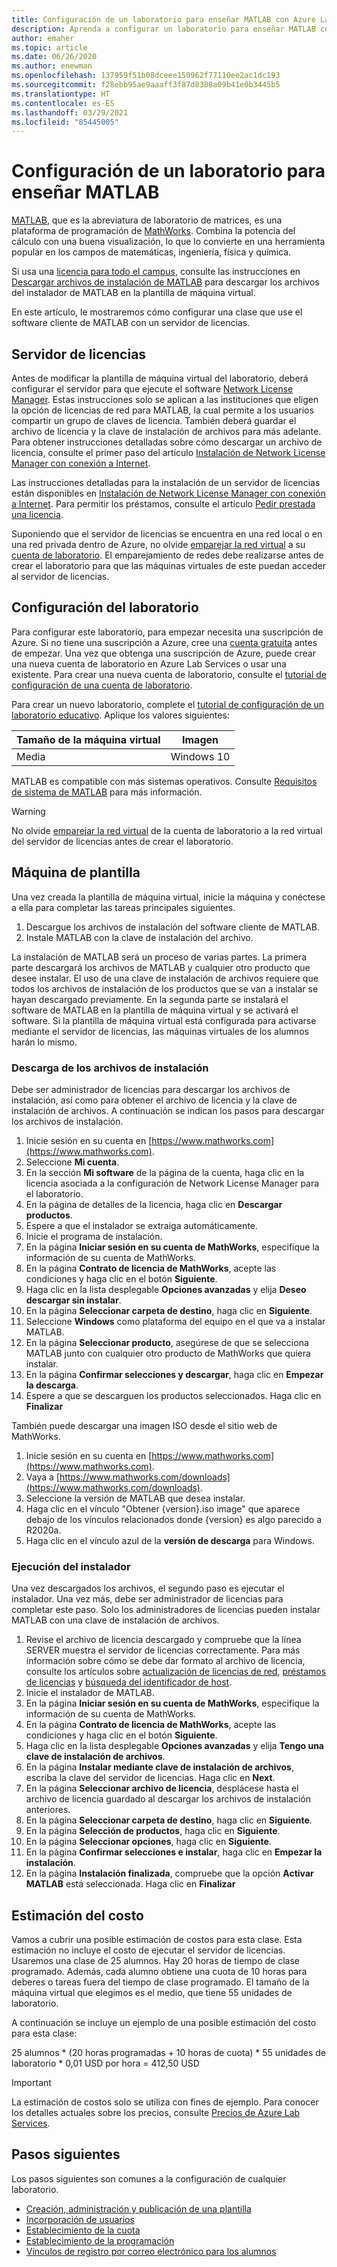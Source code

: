 ```yaml
---
title: Configuración de un laboratorio para enseñar MATLAB con Azure Lab Services | Microsoft Docs
description: Aprenda a configurar un laboratorio para enseñar MATLAB con Azure Lab Services.
author: emaher
ms.topic: article
ms.date: 06/26/2020
ms.author: enewman
ms.openlocfilehash: 137959f51b08dceee150962f77110ee2ac1dc193
ms.sourcegitcommit: f28ebb95ae9aaaff3f87d8388a09b41e0b3445b5
ms.translationtype: HT
ms.contentlocale: es-ES
ms.lasthandoff: 03/29/2021
ms.locfileid: "85445005"
---
```

# <a name="setup-a-lab-to-teach-matlab"></a>Configuración de un laboratorio para enseñar MATLAB

[MATLAB](https://www.mathworks.com/products/matlab.html), que es la abreviatura de laboratorio de matrices, es una plataforma de programación de [MathWorks](https://www.mathworks.com/).  Combina la potencia del cálculo con una buena visualización, lo que lo convierte en una herramienta popular en los campos de matemáticas, ingeniería, física y química.

Si usa una [licencia para todo el campus](https://www.mathworks.com/academia/tah-support-program/administrators.html), consulte las instrucciones en [Descargar archivos de instalación de MATLAB](https://www.mathworks.com/matlabcentral/answers/259632-how-can-i-get-matlab-installation-files-for-use-on-an-offline-machine) para descargar los archivos del instalador de MATLAB en la plantilla de máquina virtual.  

En este artículo, le mostraremos cómo configurar una clase que use el software cliente de MATLAB con un servidor de licencias.

## <a name="license-server"></a>Servidor de licencias

Antes de modificar la plantilla de máquina virtual del laboratorio, deberá configurar el servidor para que ejecute el software [Network License Manager](https://www.mathworks.com/help/install/administer-network-licenses.html).  Estas instrucciones solo se aplican a las instituciones que eligen la opción de licencias de red para MATLAB, la cual permite a los usuarios compartir un grupo de claves de licencia.  También deberá guardar el archivo de licencia y la clave de instalación de archivos para más adelante.  Para obtener instrucciones detalladas sobre cómo descargar un archivo de licencia, consulte el primer paso del artículo [Instalación de Network License Manager con conexión a Internet](https://www.mathworks.com/help/install/ug/install-network-license-manager-with-internet-connection.html).

Las instrucciones detalladas para la instalación de un servidor de licencias están disponibles en [Instalación de Network License Manager con conexión a Internet](https://www.mathworks.com/help/install/ug/install-network-license-manager-with-internet-connection.html).  Para permitir los préstamos, consulte el artículo [Pedir prestada una licencia](https://www.mathworks.com/help/install/license/borrow-licenses.html).

Suponiendo que el servidor de licencias se encuentra en una red local o en una red privada dentro de Azure, no olvide [emparejar la red virtual](how-to-connect-peer-virtual-network.md) a su [cuenta de laboratorio](tutorial-setup-lab-account.md).  El emparejamiento de redes debe realizarse antes de crear el laboratorio para que las máquinas virtuales de este puedan acceder al servidor de licencias.

## <a name="lab-configuration"></a>Configuración del laboratorio

Para configurar este laboratorio, para empezar necesita una suscripción de Azure.  Si no tiene una suscripción a Azure, cree una [cuenta gratuita](https://azure.microsoft.com/free/) antes de empezar. Una vez que obtenga una suscripción de Azure, puede crear una nueva cuenta de laboratorio en Azure Lab Services o usar una existente.  Para crear una nueva cuenta de laboratorio, consulte el [tutorial de configuración de una cuenta de laboratorio](tutorial-setup-lab-account.md).

Para crear un nuevo laboratorio, complete el [tutorial de configuración de un laboratorio educativo](tutorial-setup-classroom-lab.md).  Aplique los valores siguientes:

| Tamaño de la máquina virtual | Imagen |
| -------------------- | ----- |
| Media | Windows 10 |

MATLAB es compatible con más sistemas operativos.  Consulte [Requisitos de sistema de MATLAB](https://www.mathworks.com/support/requirements/matlab-system-requirements.html) para más información.

> [!WARNING]
> No olvide [emparejar la red virtual](https://www.mathworks.com/support/requirements/matlab-system-requirements.html) de la cuenta de laboratorio a la red virtual del servidor de licencias antes de crear el laboratorio.

## <a name="template-machine"></a>Máquina de plantilla

Una vez creada la plantilla de máquina virtual, inicie la máquina y conéctese a ella para completar las tareas principales siguientes.

1. Descargue los archivos de instalación del software cliente de MATLAB.
2. Instale MATLAB con la clave de instalación del archivo.

La instalación de MATLAB será un proceso de varias partes.  La primera parte descargará los archivos de MATLAB y cualquier otro producto que desee instalar.  El uso de una clave de instalación de archivos requiere que todos los archivos de instalación de los productos que se van a instalar se hayan descargado previamente.  En la segunda parte se instalará el software de MATLAB en la plantilla de máquina virtual y se activará el software.  Si la plantilla de máquina virtual está configurada para activarse mediante el servidor de licencias, las máquinas virtuales de los alumnos harán lo mismo.

### <a name="download-installation-files"></a>Descarga de los archivos de instalación

Debe ser administrador de licencias para descargar los archivos de instalación, así como para obtener el archivo de licencia y la clave de instalación de archivos.  A continuación se indican los pasos para descargar los archivos de instalación.

1. Inicie sesión en su cuenta en [https://www.mathworks.com](https://www.mathworks.com).
2. Seleccione **Mi cuenta**.
3. En la sección **Mi software** de la página de la cuenta, haga clic en la licencia asociada a la configuración de Network License Manager para el laboratorio.
4. En la página de detalles de la licencia, haga clic en **Descargar productos**.
5. Espere a que el instalador se extraiga automáticamente.
6. Inicie el programa de instalación.  
7. En la página **Iniciar sesión en su cuenta de MathWorks**, especifique la información de su cuenta de MathWorks.
8. En la página **Contrato de licencia de MathWorks**, acepte las condiciones y haga clic en el botón **Siguiente**.
9. Haga clic en la lista desplegable **Opciones avanzadas** y elija **Deseo descargar sin instalar**.
10. En la página **Seleccionar carpeta de destino**, haga clic en **Siguiente**.
11. Seleccione **Windows** como plataforma del equipo en el que va a instalar MATLAB.
12. En la página **Seleccionar producto**, asegúrese de que se selecciona MATLAB junto con cualquier otro producto de MathWorks que quiera instalar.
13. En la página **Confirmar selecciones y descargar**, haga clic en **Empezar la descarga**.  
14. Espere a que se descarguen los productos seleccionados.  Haga clic en **Finalizar**

También puede descargar una imagen ISO desde el sitio web de MathWorks.

1. Inicie sesión en su cuenta en [https://www.mathworks.com](https://www.mathworks.com).
2. Vaya a [https://www.mathworks.com/downloads](https://www.mathworks.com/downloads).
3. Seleccione la versión de MATLAB que desea instalar.
4. Haga clic en el vínculo "Obtener {version}.iso image" que aparece debajo de los vínculos relacionados donde {version} es algo parecido a R2020a.
5. Haga clic en el vínculo azul de la **versión de descarga** para Windows.

### <a name="run-installer"></a>Ejecución del instalador

Una vez descargados los archivos, el segundo paso es ejecutar el instalador. Una vez más, debe ser administrador de licencias para completar este paso.  Solo los administradores de licencias pueden instalar MATLAB con una clave de instalación de archivos.

1. Revise el archivo de licencia descargado y compruebe que la línea SERVER muestra el servidor de licencias correctamente.  Para más información sobre cómo se debe dar formato al archivo de licencia, consulte los artículos sobre [actualización de licencias de red](https://www.mathworks.com/help/install/ug/network-license-files.html), [préstamos de licencias](https://www.mathworks.com/help/install/license/borrow-licenses.html) y [búsqueda del identificador de host](https://www.mathworks.com/matlabcentral/answers/101892-what-is-a-host-id-how-do-i-find-my-host-id-in-order-to-activate-my-license).
2. Inicie el instalador de MATLAB.
3. En la página **Iniciar sesión en su cuenta de MathWorks**, especifique la información de su cuenta de MathWorks.
4. En la página **Contrato de licencia de MathWorks**, acepte las condiciones y haga clic en el botón **Siguiente**.
5. Haga clic en la lista desplegable **Opciones avanzadas** y elija **Tengo una clave de instalación de archivos**.
6. En la página **Instalar mediante clave de instalación de archivos**, escriba la clave del servidor de licencias.   Haga clic en **Next**.
7. En la página **Seleccionar archivo de licencia**, desplácese hasta el archivo de licencia guardado al descargar los archivos de instalación anteriores.
8. En la página **Seleccionar carpeta de destino**, haga clic en **Siguiente**.
9. En la página **Selección de productos**, haga clic en **Siguiente**.
10. En la página **Seleccionar opciones**, haga clic en **Siguiente**.
11. En la página **Confirmar selecciones e instalar**, haga clic en **Empezar la instalación**.
12. En la página **Instalación finalizada**, compruebe que la opción **Activar MATLAB** está seleccionada.  Haga clic en **Finalizar**

## <a name="cost-estimate"></a>Estimación del costo

Vamos a cubrir una posible estimación de costos para esta clase.  Esta estimación no incluye el costo de ejecutar el servidor de licencias.  Usaremos una clase de 25 alumnos.  Hay 20 horas de tiempo de clase programado.  Además, cada alumno obtiene una cuota de 10 horas para deberes o tareas fuera del tiempo de clase programado.  El tamaño de la máquina virtual que elegimos es el medio, que tiene 55 unidades de laboratorio.

A continuación se incluye un ejemplo de una posible estimación del costo para esta clase:

25 alumnos \* (20 horas programadas + 10 horas de cuota) \* 55 unidades de laboratorio \* 0,01 USD por hora = 412,50 USD

>[!IMPORTANT]
> La estimación de costos solo se utiliza con fines de ejemplo.  Para conocer los detalles actuales sobre los precios, consulte [Precios de Azure Lab Services](https://azure.microsoft.com/pricing/details/lab-services/).  

## <a name="next-steps"></a>Pasos siguientes

Los pasos siguientes son comunes a la configuración de cualquier laboratorio.

- [Creación, administración y publicación de una plantilla](how-to-create-manage-template.md)
- [Incorporación de usuarios](tutorial-setup-classroom-lab.md#add-users-to-the-lab)
- [Establecimiento de la cuota](how-to-configure-student-usage.md#set-quotas-for-users)
- [Establecimiento de la programación](tutorial-setup-classroom-lab.md#set-a-schedule-for-the-lab)
- [Vínculos de registro por correo electrónico para los alumnos](how-to-configure-student-usage.md#send-invitations-to-users)
